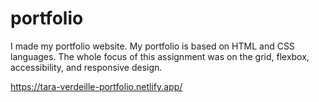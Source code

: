 # portfolio

I made my portfolio website. My portfolio is based on HTML and CSS languages. 
The whole focus of this assignment was on the grid, flexbox, accessibility, and responsive design.

https://tara-verdeille-portfolio.netlify.app/
